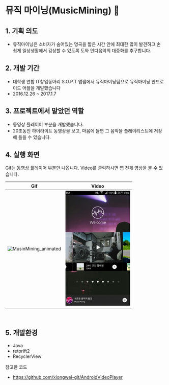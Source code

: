 # 뮤직 마이닝(MusicMining) 🎵
## 1. 기획 의도
- 뮤직마이닝은 소비자가 숨어있는 명곡을 짧은 시간 안에 최대한 많이 발견하고 손 쉽게 일상생활에서 감상할 수 있도록 도와 인디음악의 대중화를 추구합니다.

## 2. 개발 기간
- 대학생 연합 IT창업동아리 S.O.P.T 앱잼에서 뮤직마이닝팀으로 뮤직마이닝 안드로이드 어플을 개발했습니다 
- 2016.12.26 ~ 2017.1.7 

## 3. 프로젝트에서 맡았던 역할
- 동영상 플레이어 부분을 개발했습니다. 
- 20초동안 하이라이트 동영상을 보고, 마음에 들면 그 음악을 플레이리스트에 저장해 들을 수 있습니다.

## 4. 실행 화면
Gif는 동영상 플레이어 부분만 나옵니다. Video를 클릭하시면 앱 전체 영상을 볼 수 있습니다.

| Gif | Video |
| --- | --- |
| ![MusinMining_animated](music_mining_video.gif) | [![VIDEO](video_main_2.jpeg)](https://www.youtube.com/watch?v=PS1XwVhhoNI&feature=youtu.be) |
  
## 5. 개발환경
- Java
- retorift2
- RecyclerView

참고한 코드 
- https://github.com/xiongwei-git/AndroidVideoPlayer
